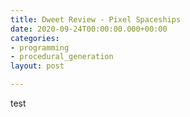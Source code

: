 ```yaml
---
title: Dweet Review - Pixel Spaceships
date: 2020-09-24T00:00:00.000+00:00
categories:
- programming
- procedural_generation
layout: post

---
```

test